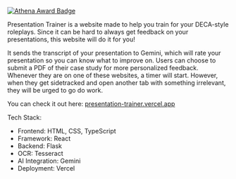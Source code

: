 [![Athena Award Badge](https://img.shields.io/endpoint?url=https%3A%2F%2Faward.athena.hackclub.com%2Fapi%2Fbadge)](https://award.athena.hackclub.com?utm_source=readme)

Presentation Trainer is a website made to help you train for your DECA-style roleplays. Since it can be hard to always get feedback on your presentations, this website will do it for you!

It sends the transcript of your presentation to Gemini, which will rate your presentation so you can know what to improve on. Users can choose to submit a PDF of their case study for more personalized feedback. Whenever they are on one of these websites, a timer will start. However, when they get sidetracked and open another tab with something irrelevant, they will be urged to go do work.

You can check it out here: [presentation-trainer.vercel.app](url)

Tech Stack:
* Frontend: HTML, CSS, TypeScript
* Framework: React
* Backend: Flask
* OCR: Tesseract
* AI Integration: Gemini
* Deployment: Vercel